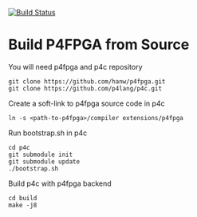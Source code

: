 [![Build Status](https://travis-ci.com/hanw/p4fpga.svg?token=QcAxzpNcQodXfewmHgNA&branch=master)](https://travis-ci.com/hanw/p4fpga)

# Build P4FPGA from Source

You will need p4fpga and p4c repository
```
git clone https://github.com/hanw/p4fpga.git
git clone https://github.com/p4lang/p4c.git
```

Create a soft-link to p4fpga source code in p4c
```
ln -s <path-to-p4fpga>/compiler extensions/p4fpga 
```

Run bootstrap.sh in p4c
```
cd p4c
git submodule init
git submodule update
./bootstrap.sh
```

Build p4c with p4fpga backend
```
cd build
make -j8
```

